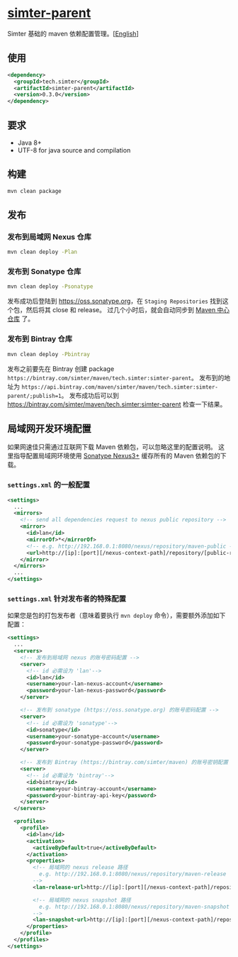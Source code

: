 # [simter-parent](https://github.com/simter/simter-parent)

Simter 基础的 maven 依赖配置管理。[[English]]

## 使用

```xml
<dependency>
  <groupId>tech.simter</groupId>
  <artifactId>simter-parent</artifactId>
  <version>0.3.0</version>
</dependency>
```
## 要求

- Java 8+
- UTF-8 for java source and compilation

## 构建

```bash
mvn clean package
```

## 发布

### 发布到局域网 Nexus 仓库

```bash
mvn clean deploy -Plan
```

### 发布到 Sonatype 仓库

```bash
mvn clean deploy -Psonatype
```

发布成功后登陆到 <https://oss.sonatype.org>，在 `Staging Repositories` 找到这个包，然后将其 close 和 release。
过几个小时后，就会自动同步到 [Maven 中心仓库](http://repo1.maven.org/maven2/tech/simter/simter-parent) 了。

### 发布到 Bintray 仓库

```bash
mvn clean deploy -Pbintray
```

发布之前要先在 Bintray 创建 package `https://bintray.com/simter/maven/tech.simter:simter-parent`。
发布到的地址为 `https://api.bintray.com/maven/simter/maven/tech.simter:simter-parent/;publish=1`。
发布成功后可以到 <https://bintray.com/simter/maven/tech.simter:simter-parent> 检查一下结果。

## 局域网开发环境配置

如果网速佳只需通过互联网下载 Maven 依赖包，可以忽略这里的配置说明。
这里指导配置局域网环境使用 [Sonatype Nexus3+] 缓存所有的 Maven 依赖包的下载。

### `settings.xml` 的一般配置

```xml
<settings>
  ...
  <mirrors>
    <!-- send all dependencies request to nexus public repository -->
    <mirror>
      <id>lan</id>
      <mirrorOf>*</mirrorOf>
      <!-- e.g. http://192.168.0.1:8080/nexus/repository/maven-public -->
      <url>http://[ip]:[port][/nexus-context-path]/repository/[public-repository-name]</url>
    </mirror>
  </mirrors>
  ...
</settings>
```

### `settings.xml` 针对发布者的特殊配置

如果您是包的打包发布者（意味着要执行 `mvn deploy` 命令），需要额外添加如下配置：

```xml
<settings>
  ...
  <servers>
    <!-- 发布到局域网 nexus 的账号密码配置 -->
    <server>
      <!-- id 必需设为 'lan'-->
      <id>lan</id>
      <username>your-lan-nexus-account</username>
      <password>your-lan-nexus-password</password>
    </server>

    <!-- 发布到 sonatype (https://oss.sonatype.org) 的账号密码配置 -->
    <server>
      <!-- id 必需设为 'sonatype'-->
      <id>sonatype</id>
      <username>your-sonatype-account</username>
      <password>your-sonatype-password</password>
    </server>

    <!-- 发布到 Bintray (https://bintray.com/simter/maven) 的账号密钥配置 -->
    <server>
      <!-- id 必需设为 'bintray'-->
      <id>bintray</id>
      <username>your-bintray-account</username>
      <password>your-bintray-api-key</password>
    </server>
  </servers>

  <profiles>
    <profile>
      <id>lan</id>
      <activation>
        <activeByDefault>true</activeByDefault>
      </activation>
      <properties>
        <!-- 局域网的 nexus release 路径
          e.g. http://192.168.0.1:8080/nexus/repository/maven-release
        -->
        <lan-release-url>http://[ip]:[port][/nexus-context-path]/repository/[release-repository-name]</lan-release-url>

        <!-- 局域网的 nexus snapshot 路径
          e.g. http://192.168.0.1:8080/nexus/repository/maven-snapshot
        -->
        <lan-snapshot-url>http://[ip]:[port][/nexus-context-path]/repository/[snapshot-repository-name]</lan-snapshot-url>
      </properties>
    </profile>
  </profiles>
</settings>
```

[Sonatype Nexus3+]: http://www.sonatype.org/nexus
[English]: https://github.com/simter/simter-parent/blob/master/README.md